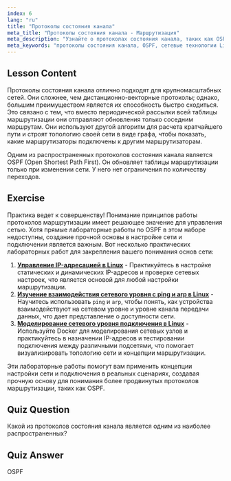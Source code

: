 ```yaml
---
index: 6
lang: "ru"
title: "Протоколы состояния канала"
meta_title: "Протоколы состояния канала - Маршрутизация"
meta_description: "Узнайте о протоколах состояния канала, таких как OSPF, для больших сетей. Поймите их быструю сходимость и то, как они обновляют таблицы маршрутизации. Начните свой путь в сетевых технологиях Linux!"
meta_keywords: "протоколы состояния канала, OSPF, сетевые технологии Linux, протоколы маршрутизации, топология сети, для начинающих"
---
```


## Lesson Content

Протоколы состояния канала отлично подходят для крупномасштабных сетей. Они сложнее, чем дистанционно-векторные протоколы; однако, большим преимуществом является их способность быстро сходиться. Это связано с тем, что вместо периодической рассылки всей таблицы маршрутизации они отправляют обновления только соседним маршрутам. Они используют другой алгоритм для расчета кратчайшего пути и строят топологию своей сети в виде графа, чтобы показать, какие маршрутизаторы подключены к другим маршрутизаторам.

Одним из распространенных протоколов состояния канала является OSPF (Open Shortest Path First). Он обновляет таблицы маршрутизации только при изменении сети. У него нет ограничения по количеству переходов.

## Exercise

Практика ведет к совершенству! Понимание принципов работы протоколов маршрутизации имеет решающее значение для управления сетью. Хотя прямые лабораторные работы по OSPF в этом наборе недоступны, создание прочной основы в настройке сети и подключении является важным. Вот несколько практических лабораторных работ для закрепления вашего понимания основ сети:

1. **[Управление IP-адресацией в Linux](https://labex.io/ru/labs/comptia-manage-ip-addressing-in-linux-592736)** - Практикуйтесь в настройке статических и динамических IP-адресов и проверке сетевых настроек, что является основой для любой настройки маршрутизации.
2. **[Изучение взаимодействия сетевого уровня с ping и arp в Linux](https://labex.io/ru/labs/comptia-explore-network-layer-interaction-with-ping-and-arp-in-linux-592746)** - Научитесь использовать `ping` и `arp`, чтобы понять, как устройства взаимодействуют на сетевом уровне и уровне канала передачи данных, что дает представление о доступности сети.
3. **[Моделирование сетевого уровня подключения в Linux](https://labex.io/ru/labs/comptia-simulate-network-layer-connectivity-in-linux-592752)** - Используйте Docker для моделирования сетевых узлов и практикуйтесь в назначении IP-адресов и тестировании подключения между различными подсетями, что помогает визуализировать топологию сети и концепции маршрутизации.

Эти лабораторные работы помогут вам применить концепции настройки сети и подключения в реальных сценариях, создавая прочную основу для понимания более продвинутых протоколов маршрутизации, таких как OSPF.

## Quiz Question

Какой из протоколов состояния канала является одним из наиболее распространенных?

## Quiz Answer

OSPF
